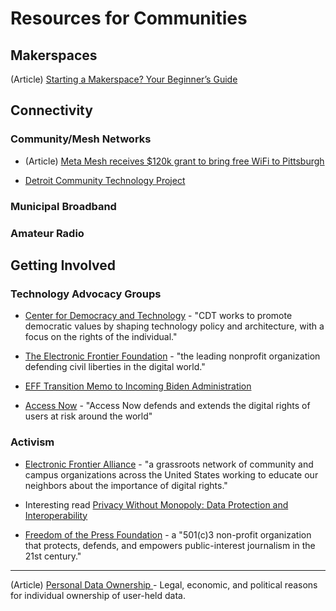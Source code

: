 
# Resources for Communities






## Makerspaces

(Article) [Starting a Makerspace? Your Beginner’s Guide](https://smithsystem.com/smithfiles/starting-a-makerspace-beginners-guide/)


## Connectivity

### Community/Mesh Networks

- (Article) [Meta Mesh receives $120k grant to bring free WiFi to Pittsburgh
](https://nextpittsburgh.com/latest-news/meta-mesh-receives-120k-grant-to-bring-free-wifi-to-pittsburgh/)

- [Detroit Community Technology Project](https://detroitcommunitytech.org)

### Municipal Broadband

### Amateur Radio

## Getting Involved

### Technology Advocacy Groups

- [Center for Democracy and Technology](https://cdt.org) - "CDT works to promote democratic values by shaping technology policy and architecture, with a focus on the rights of the individual."

- [The Electronic Frontier Foundation](https://www.eff.org/) - "the leading nonprofit organization defending civil liberties in the digital world."

- [EFF Transition Memo to Incoming Biden Administration](https://www.eff.org/wp/eff-transition-memo-incoming-biden-administration)

- [Access Now](https://www.accessnow.org/) - "Access Now defends and extends the digital rights of users at risk around the world"

### Activism

- [Electronic Frontier Alliance](https://www.eff.org/fight) - "a grassroots network of community and campus organizations across the United States working to educate our neighbors about the importance of digital rights."

- Interesting read [Privacy Without Monopoly: Data Protection and Interoperability](https://www.eff.org/wp/interoperability-and-privacy)

- [Freedom of the Press Foundation](https://freedom.press/) - a "501(c)3 non-profit organization that protects, defends, and empowers public-interest journalism in the 21st century."

_____________

(Article) [Personal Data Ownership
](https://towardsdatascience.com/personal-data-ownership-f3b62e6ed07d) - Legal, economic, and political reasons for individual ownership of user-held data.
